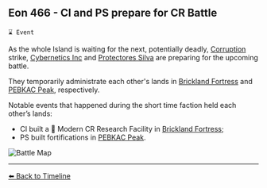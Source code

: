 ## Eon 466 - CI and PS prepare for CR Battle

`⌛ Event`

As the whole Island is waiting for the next, potentially deadly, [Corruption](https://zeithalt.github.io/r/corruption.html) strike, [Cybernetics Inc](https://zeithalt.github.io/r/cybernetics_inc.html) and [Protectores Silva](https://zeithalt.github.io/r/protectores_silva.html) are preparing for the upcoming battle.

They temporarily administrate each other's lands in [Brickland Fortress](https://zeithalt.github.io/r/brickland_fortress.html) and [PEBKAC Peak](https://zeithalt.github.io/r/pebkac_peak.html), respectively.

Notable events that happened during the short time faction held each other’s lands:
- CI built a 🔬 Modern CR Research Facility in [Brickland Fortress](https://zeithalt.github.io/r/brickland_fortress.html);
- PS built fortifications in [PEBKAC Peak](https://zeithalt.github.io/r/pebkac_peak.html).

![Battle Map](https://zeithalt.github.io/t/m/eon0466.png)

----------
[⬅️ Back to Timeline](https://zeithalt.github.io/t/#eon0466)